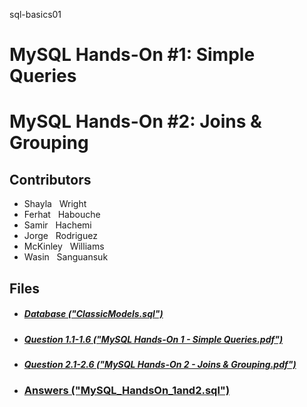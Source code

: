 sql-basics01

# MySQL Hands-On #1: Simple Queries
# MySQL Hands-On #2: Joins & Grouping

## Contributors

* Shayla &nbsp;&nbsp;Wright
* Ferhat &nbsp;&nbsp;Habouche
* Samir &nbsp;&nbsp;Hachemi
* Jorge &nbsp;&nbsp;Rodriguez
* McKinley &nbsp;&nbsp;Williams
* Wasin &nbsp;&nbsp;Sanguansuk

## Files

* ##### [Database ("ClassicModels.sql")](https://github.com/WasinSanguansuk/sql-basics01/blob/main/ClassicModels.sql)
* ##### [Question 1.1-1.6 ("MySQL Hands-On 1 - Simple Queries.pdf")](https://github.com/WasinSanguansuk/sql-basics01/blob/main/MySQL%20Hands-On%201%20-%20Simple%20Queries.pdf)
* ##### [Question 2.1-2.6 ("MySQL Hands-On 2 - Joins & Grouping.pdf")](https://github.com/WasinSanguansuk/sql-basics01/blob/main/MySQL%20Hands-On%202%20-%20Joins%20%26%20Grouping.pdf)
* ### [Answers ("MySQL_HandsOn_1and2.sql")](https://github.com/WasinSanguansuk/sql-basics01/blob/main/MySQL_HandsOn_1and2.sql)
